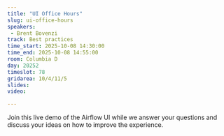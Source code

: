 ```yaml
---
title: "UI Office Hours"
slug: ui-office-hours
speakers:
 - Brent Bovenzi
track: Best practices
time_start: 2025-10-08 14:30:00
time_end: 2025-10-08 14:55:00
room: Columbia D
day: 20252
timeslot: 78
gridarea: 10/4/11/5
slides:
video:

---
```



Join this live demo of the Airflow UI while we answer your questions and discuss your ideas on how to improve the experience.